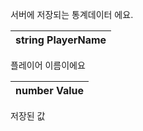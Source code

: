 
서버에 저장되는 통계데이터 에요. 
| **string PlayerName** |
| :--- |

플레이어 이름이에요 
| **number Value** |
| :--- |

저장된 값 
